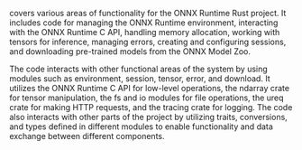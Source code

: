 covers various areas of functionality for the ONNX Runtime Rust project. It includes code for managing the ONNX Runtime environment, interacting with the ONNX Runtime C API, handling memory allocation, working with tensors for inference, managing errors, creating and configuring sessions, and downloading pre-trained models from the ONNX Model Zoo. 

The code interacts with other functional areas of the system by using modules such as environment, session, tensor, error, and download. It utilizes the ONNX Runtime C API for low-level operations, the ndarray crate for tensor manipulation, the fs and io modules for file operations, the ureq crate for making HTTP requests, and the tracing crate for logging. The code also interacts with other parts of the project by utilizing traits, conversions, and types defined in different modules to enable functionality and data exchange between different components.